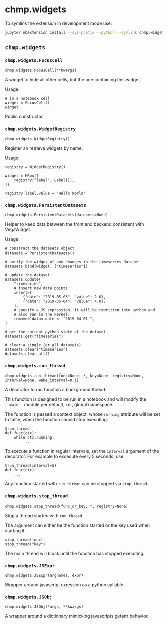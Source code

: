 # chmp.widgets

To symlink the extension in development mode use:

```bash
jupyter nbextension install --sys-prefix --python --symlink chmp.widgets
```

## `chmp.widgets`


### `chmp.widgets.FocusCell`
`chmp.widgets.FocusCell(**kwargs)`

A widget to hide all other cells, but the one containing this widget.

Usage:

```
# in a notebook cell
widget = FocusCell()
widget
```

Public constructor


### `chmp.widgets.WidgetRegistry`
`chmp.widgets.WidgetRegistry()`

Register an retrieve widgets by name.

Usage:

```
registry = WidgetRegistry()

widget = HBox([
    registry("label", Label()),
])

registry.label.value = "Hello World"
```


### `chmp.widgets.PersistentDatasets`
`chmp.widgets.PersistentDatasets(datasets=None)`

Helper to keep data between the front and backend consistent with VegaWidget.

Usage:

```
# construct the datasets object
datasets = PersistentDatasets()

# notify the widget of any changes in the timeseries dataset
datasets.bind(widget, ["timeseries"])

# update the dataset
datasets.update(
    "timeseries",
    # insert new data points
    insert=[
        {"date": "2019-05-03", "value": 2.0},
        {"date": "2019-05-04", "value": 4.0},
    ],
    # specify a JS expression, it will be rewritten into python and
    # also run in the kernel.
    remove="datum.date <  '2019-04-01'",
)

# get the current python state of the dataset
datasets.get("timeseries")

# clear a single (or all datasets)
datasets.clear("timeseries")
datasets.clear_all()
```


### `chmp.widgets.run_thread`
`chmp.widgets.run_thread(func=None, *, key=None, registry=None, interval=None, wake_interval=0.1)`

A decorator to run function a background thread.

This function is designed to be run in a notebook and will modify the
`__main__` module per default, i.e., global namespace.

The function is passed a context object, whose `running` attribute will
be set to false, when the function should stop executing:

```
@run_thread
def func(ctx):
    while ctx.running:
        ...
```

To execute a function in regular intervals, set the `interval` argument of
the decorator. For example to excecute every 5 seconds, use:

```
@run_thread(interval=5)
def func(ctx):
    ...
```

Any function started with `run_thread` can be stopped via
`stop_thread`.


### `chmp.widgets.stop_thread`
`chmp.widgets.stop_thread(func_or_key, *, registry=None)`

Stop a thread started with `run_thread`.

The argument can either be the function started or the key used when
starting it:

```
stop_thread(func)
stop_thread("key")
```

The main thread will block until the function has stopped executing.


### `chmp.widgets.JSExpr`
`chmp.widgets.JSExpr(argnames, expr)`

Wrapper around javascript exression as a python callable.


### `chmp.widgets.JSObj`
`chmp.widgets.JSObj(*args, **kwargs)`

A wrapper around a dictionary mimicking javascripts getattr behavior.

